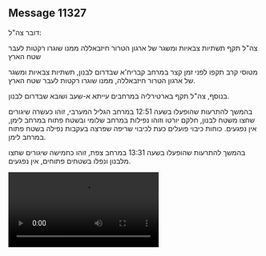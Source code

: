 ## Message 11327

דובר צה"ל: 

צה"ל תקף תשתיות צבאיות ומשגר של ארגון הטרור חיזבאללה ממנו שוגרו רקטות לעבר שטח הארץ

מטוסי קרב תקפו לפני זמן קצר במרחב קבריח'א שבדרום לבנון, תשתיות צבאיות ומשגר של ארגון הטרור חיזבאללה, ממנו שוגרו רקטות לעבר שטח הארץ.

בנוסף, צה"ל תקף בארטירליה במרחבים עייתא א-שעב ושובא שבדרום לבנון.

בהמשך להתרעות שהופעלו בשעה 12:51 במרחב הגליל המערבי, זוהו כעשרה שיגורים שחצו משטח לבנון, חלקם יורטו וזוהו נפילות במרחב שלומי ובשטח פתוח במרחב לימן, אין נפגעים. 
כוחות כיבוי פועלים כעת לכיבוי שריפה שפרצה בעקבות נפילה בשטח פתוח במרחב לימן.

בהמשך להתרעות שהופעלו בשעה 13:31 במרחב צפת, זוהו כחמישה שיגורים שחצו מלבנון ונפלו בשטחים פתוחים, אין נפגעים.

![Video](11327/11327_media.mp4)
